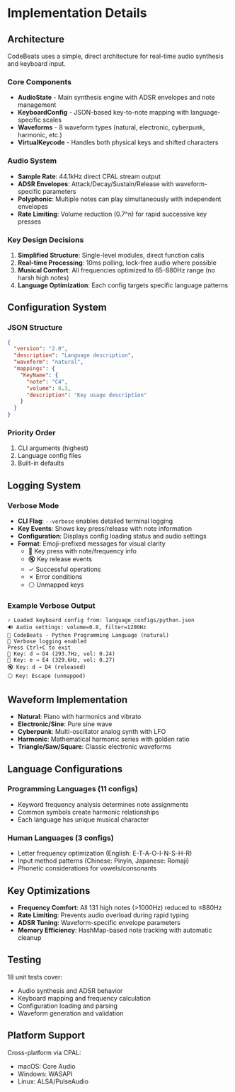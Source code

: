 # Implementation Details

## Architecture

CodeBeats uses a simple, direct architecture for real-time audio synthesis and keyboard input.

### Core Components

- **AudioState** - Main synthesis engine with ADSR envelopes and note management
- **KeyboardConfig** - JSON-based key-to-note mapping with language-specific scales
- **Waveforms** - 8 waveform types (natural, electronic, cyberpunk, harmonic, etc.)
- **VirtualKeycode** - Handles both physical keys and shifted characters

### Audio System

- **Sample Rate**: 44.1kHz direct CPAL stream output
- **ADSR Envelopes**: Attack/Decay/Sustain/Release with waveform-specific parameters
- **Polyphonic**: Multiple notes can play simultaneously with independent envelopes
- **Rate Limiting**: Volume reduction (0.7^n) for rapid successive key presses

### Key Design Decisions

1. **Simplified Structure**: Single-level modules, direct function calls
2. **Real-time Processing**: 10ms polling, lock-free audio where possible
3. **Musical Comfort**: All frequencies optimized to 65-880Hz range (no harsh high notes)
4. **Language Optimization**: Each config targets specific language patterns

## Configuration System

### JSON Structure
```json
{
  "version": "2.0",
  "description": "Language description",
  "waveform": "natural",
  "mappings": {
    "KeyName": {
      "note": "C4",
      "volume": 0.3,
      "description": "Key usage description"
    }
  }
}
```

### Priority Order
1. CLI arguments (highest)
2. Language config files
3. Built-in defaults

## Logging System

### Verbose Mode
- **CLI Flag**: `--verbose` enables detailed terminal logging
- **Key Events**: Shows key press/release with note information
- **Configuration**: Displays config loading status and audio settings
- **Format**: Emoji-prefixed messages for visual clarity
  - 🎵 Key press with note/frequency info
  - 🔇 Key release events
  - ✓ Successful operations
  - ✗ Error conditions
  - ⚪ Unmapped keys

### Example Verbose Output
```
✓ Loaded keyboard config from: language_configs/python.json
🔊 Audio settings: volume=0.8, filter=1200Hz
🎵 CodeBeats - Python Programming Language (natural)
🎹 Verbose logging enabled
Press Ctrl+C to exit
🎵 Key: d → D4 (293.7Hz, vol: 0.24)
🎵 Key: e → E4 (329.6Hz, vol: 0.27)
🔇 Key: d → D4 (released)
⚪ Key: Escape (unmapped)
```

## Waveform Implementation

- **Natural**: Piano with harmonics and vibrato
- **Electronic/Sine**: Pure sine wave
- **Cyberpunk**: Multi-oscillator analog synth with LFO
- **Harmonic**: Mathematical harmonic series with golden ratio
- **Triangle/Saw/Square**: Classic electronic waveforms

## Language Configurations

### Programming Languages (11 configs)
- Keyword frequency analysis determines note assignments
- Common symbols create harmonic relationships
- Each language has unique musical character

### Human Languages (3 configs)  
- Letter frequency optimization (English: E-T-A-O-I-N-S-H-R)
- Input method patterns (Chinese: Pinyin, Japanese: Romaji)
- Phonetic considerations for vowels/consonants

## Key Optimizations

- **Frequency Comfort**: All 131 high notes (>1000Hz) reduced to ≤880Hz
- **Rate Limiting**: Prevents audio overload during rapid typing
- **ADSR Tuning**: Waveform-specific envelope parameters
- **Memory Efficiency**: HashMap-based note tracking with automatic cleanup

## Testing

18 unit tests cover:
- Audio synthesis and ADSR behavior
- Keyboard mapping and frequency calculation  
- Configuration loading and parsing
- Waveform generation and validation

## Platform Support

Cross-platform via CPAL:
- macOS: Core Audio
- Windows: WASAPI  
- Linux: ALSA/PulseAudio